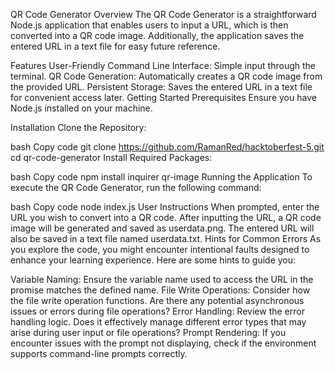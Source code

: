 QR Code Generator
Overview
The QR Code Generator is a straightforward Node.js application that enables users to input a URL, which is then converted into a QR code image. Additionally, the application saves the entered URL in a text file for easy future reference.

Features
User-Friendly Command Line Interface: Simple input through the terminal.
QR Code Generation: Automatically creates a QR code image from the provided URL.
Persistent Storage: Saves the entered URL in a text file for convenient access later.
Getting Started
Prerequisites
Ensure you have Node.js installed on your machine.

Installation
Clone the Repository:

bash
Copy code
git clone https://github.com/RamanRed/hacktoberfest-5.git
cd qr-code-generator
Install Required Packages:

bash
Copy code
npm install inquirer qr-image
Running the Application
To execute the QR Code Generator, run the following command:

bash
Copy code
node index.js
User Instructions
When prompted, enter the URL you wish to convert into a QR code.
After inputting the URL, a QR code image will be generated and saved as userdata.png.
The entered URL will also be saved in a text file named userdata.txt.
Hints for Common Errors
As you explore the code, you might encounter intentional faults designed to enhance your learning experience. Here are some hints to guide you:

Variable Naming: Ensure the variable name used to access the URL in the promise matches the defined name.
File Write Operations: Consider how the file write operation functions. Are there any potential asynchronous issues or errors during file operations?
Error Handling: Review the error handling logic. Does it effectively manage different error types that may arise during user input or file operations?
Prompt Rendering: If you encounter issues with the prompt not displaying, check if the environment supports command-line prompts correctly.
